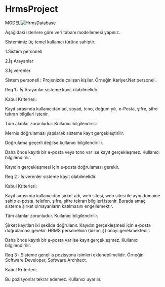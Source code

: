 # HrmsProject

MODEL![HrmsDatabase](https://user-images.githubusercontent.com/62889546/119154340-bc113780-ba5a-11eb-8ad3-7d949605c945.png)


Aşağıdaki isterlere göre veri tabanı modellemesi yapınız.

Sistemimiz üç temel kullanıcı türüne sahiptir. 


1.Sistem personeli



2.İş Arayanlar



3.İş verenler. 




Sistem personeli : Projenizde çalışan kişiler. Örneğin Kariyer.Net personeli.




Req 1 : İş Arayanlar sisteme kayıt olabilmelidir.



Kabul Kriterleri:

Kayıt sırasında kullanıcıdan ad, soyad, tcno, doğum yılı, e-Posta, şifre, şifre tekrarı bilgileri istenir.


Tüm alanlar zorunludur. Kullanıcı bilgilendirilir.


Mernis doğrulaması yapılarak sisteme kayıt gerçekleştirilir.


Doğrulama geçerli değilse kullanıcı bilgilendirilir.


Daha önce kayıtlı bir e-posta veya tcno var ise kayıt gerçekleşmez. Kullanıcı bilgilendirilir.


Kayıdın gerçekleşmesi için e-posta doğrulaması gerekir.


Req 2 : İş verenler sisteme kayıt olabilmelidir.



Kabul Kriterleri:



Kayıt sırasında kullanıcıdan şirket adı, web sitesi, web sitesi ile aynı domaine sahip e-posta, telefon, şifre, şifre tekrarı bilgileri istenir.
Burada amaç sisteme şirket olmayanların katılmasını engellemektir.


Tüm alanlar zorunludur. Kullanıcı bilgilendirilir.


Şirket kayıtları iki şekilde doğrulanır. Kayıdın gerçekleşmesi için e-posta doğrulaması gerekir. HRMS personelinin (bizim :)) onayı gerekmektedir.


Daha önce kayıtlı bir e-posta var ise kayıt gerçekleşmez. Kullanıcı bilgilendirilir.


Req 3 : Sisteme genel iş pozisyonu isimleri eklenebilmelidir. Örneğin Software Developer, Software Architect.



Kabul Kriterleri:



Bu pozisyonlar tekrar edemez. Kullanıcı uyarılır.

